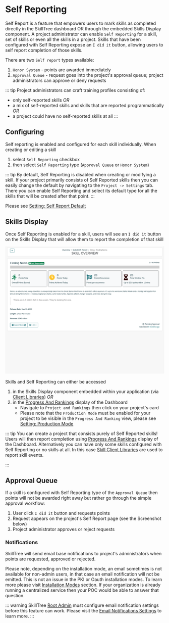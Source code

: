 # Self Reporting <since project="skills-service" version="1.4.0" />

Self Report is a feature that empowers users to mark skills as completed directly in the SkillTree dashboard OR through the embedded Skills Display component. 
A project administrator can enable ``Self Reporting`` for a skill, set of skills or even all the skills in a project. 
Skills that have been configured with Self Reporting expose an ``I did it`` button, allowing users to self report completion of those skills. 

There are two ``Self report`` types available:  
1. ``Honor System`` - points are awarded immediately 
1. ``Approval Queue`` - request goes into the project's approval queue; project administrators can approve or deny requests

::: tip 
Project administrators can craft training profiles consisting of:
  - only self-reported skills *OR*
  - a mix of self-reported skills and skills that are reported programmatically *OR* 
  - a project could have no self-reported skills at all
:::  
    
## Configuring

Self reporting is enabled and configured for each skill individually. 
When creating or editing a skill 
1. select ``Self Reporting`` checkbox
1. then select ``Self Reporting`` type (``Approval Queue`` or ``Honor System``)

::: tip
By default, Self Reporting is disabled when creating or modifying a skill. 
If your project primarily consists of Self Reported skills then you can easily change the default by navigating to the ``Project -> Settings`` tab.
There you can enable Self Reporting and select its default type for all the skills that will be created after that point. 
:::

Please see [Setting: Self Report Default](/dashboard/user-guide/projects.html#setting-self-report-default)

## Skills Display

Once Self Reporting is enabled for a skill, users will see an ``I did it`` button on the Skills Display that will allow them to report the completion of that skill 

![Skills with Self Reporting](../../screenshots/progress-and-ranking/client-display-skills-selfReport.png)

Skills and Self Reporting can either be accessed
1. in the Skills Display component embedded within your application (via [Client Libraries](/skills-client/#client-display-integration)) *OR*
1. in the [Progress And Rankings](/dashboard/user-guide/progress-and-ranking.html) display of the Dashboard
    - Navigate to ``Project and Rankings`` then click on your project's card
    - Please note that the ``Production Mode`` must be enabled for your project to be visible in the ``Progress And Ranking`` view, please see [Setting: Production Mode](/dashboard/user-guide/projects.html#settings)
    
::: tip
You can create a project that consists purely of Self Reported skills! Users will then report completion using [Progress And Rankings](/dashboard/user-guide/progress-and-ranking.html) display of the Dashboard.
Alternatively you can have only some skills configured with Self Reporting or no skills at all. In this case [Skill Client Libraries](skills-client/) are used to report skill events. 

:::

## Approval Queue

If a skill is configured with Self Reporting type of the ``Approval Queue`` then points will not be awarded right away but rather go
through the simple approval workflow:
1. User click ``I did it`` button and requests points
1. Request appears on the project's Self Report page (see the Screenshot below)
1. Project administrator approves or reject requests

### Notifications

SkillTree will send email base notifications to project's administrators when points are requested, approved or rejected. 

Please note, depending on the installation mode, an email sometimes is not available for non-admin users, 
in that case an email notification will not be emitted. This is not an issue in the PKI or Oauth installation modes. 
To learn more please visit [Installation Modes](/dashboard/install-guide/installModes.html) section.
If your organization is already running a centralized service then your POC would be able to answer that question. 

::: warning
SkillTree [Root Admin](/dashboard/user-guide/users.html#root) must configure email notification settings before this feature can work. 
Please visit the [Email Notifications Settings](/dashboard/user-guide/settings.html#email-notifications) to learn more.
:::




